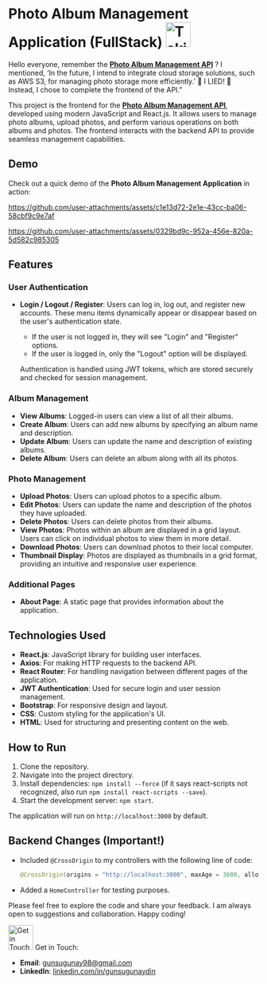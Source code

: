 # Photo Album Management Application (FullStack) <img src="https://media.tenor.com/EAmrxInvWaMAAAAj/hamster-cute.gif" alt="Taking Photo Gif" width="50" height="50">

Hello everyone, remember the [**Photo Album Management API**](https://github.com/gunsugunaydin/Photo-Album-Management-API) ? I mentioned, ‘In the future, I intend to integrate cloud storage solutions, such as AWS S3, for managing photo storage more efficiently.’ 🌸 I LIED! 🌸 Instead, I chose to complete the frontend of the API.”

This project is the frontend for the [**Photo Album Management API**](https://github.com/gunsugunaydin/Photo-Album-Management-API), developed using modern JavaScript and React.js. It allows users to manage photo albums, upload photos, and perform various operations on both albums and photos. The frontend interacts with the backend API to provide seamless management capabilities.

## Demo

Check out a quick demo of the **Photo Album Management Application** in action:



https://github.com/user-attachments/assets/c1e13d72-2e1e-43cc-ba06-58cbf9c9e7af



https://github.com/user-attachments/assets/0329bd9c-952a-456e-820a-5d582c985305




## Features

### User Authentication
- **Login / Logout / Register**: Users can log in, log out, and register new accounts. These menu items dynamically appear or disappear based on the user's authentication state.
  - If the user is not logged in, they will see "Login" and "Register" options.
  - If the user is logged in, only the "Logout" option will be displayed.
  
  Authentication is handled using JWT tokens, which are stored securely and checked for session management.

### Album Management
- **View Albums**: Logged-in users can view a list of all their albums.
- **Create Album**: Users can add new albums by specifying an album name and description.
- **Update Album**: Users can update the name and description of existing albums.
- **Delete Album**: Users can delete an album along with all its photos.

### Photo Management
- **Upload Photos**: Users can upload photos to a specific album.
- **Edit Photos**: Users can update the name and description of the photos they have uploaded.
- **Delete Photos**: Users can delete photos from their albums.
- **View Photos**: Photos within an album are displayed in a grid layout. Users can click on individual photos to view them in more detail.
- **Download Photos**: Users can download photos to their local computer.
- **Thumbnail Display**: Photos are displayed as thumbnails in a grid format, providing an intuitive and responsive user experience.

### Additional Pages
- **About Page**: A static page that provides information about the application.

## Technologies Used
- **React.js**: JavaScript library for building user interfaces.
- **Axios**: For making HTTP requests to the backend API.
- **React Router**: For handling navigation between different pages of the application.
- **JWT Authentication**: Used for secure login and user session management.
- **Bootstrap**: For responsive design and layout.
- **CSS**: Custom styling for the application's UI.
- **HTML**: Used for structuring and presenting content on the web.

## How to Run

1. Clone the repository.
2. Navigate into the project directory.
3. Install dependencies: `npm install --force` (if it says react-scripts not recognized, also run `npm install react-scripts --save`).
4. Start the development server: `npm start`.

The application will run on `http://localhost:3000` by default.

## Backend Changes (Important!)
- Included `@CrossOrigin` to my controllers with the following line of code:
  ```java
  @CrossOrigin(origins = "http://localhost:3000", maxAge = 3600, allowedHeaders = "*") //This allows all controllers to accept requests from the specified origin.
- Added a `HomeController` for testing purposes.

Please feel free to explore the code and share your feedback. I am always open to suggestions and collaboration. Happy coding!

<img src="https://media.tenor.com/QbsVdi4RPTUAAAAj/cat-cute.gif" alt="Get in Touch Gif" width="50" height="50"> Get in Touch:

- **Email**: [gunsugunay98@gmail.com](mailto:gunsugunay98@gmail.com)
- **LinkedIn**: [linkedin.com/in/gunsugunaydin](https://www.linkedin.com/in/gunsugunaydin/)

